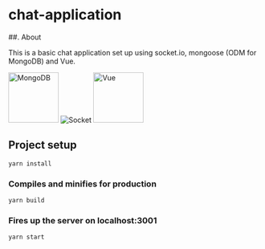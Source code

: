 # chat-application

##. About

This is a basic chat application set up using socket.io, mongoose (ODM for MongoDB) and Vue.

<div width="400px">
<img alt="MongoDB" src="https://en.wikipedia.org/wiki/MongoDB#/media/File:MongoDB-Logo.svg" width="100px">
<img alt="Socket" src="https://goo.gl/images/XyV5re">
<img alt="Vue" src="https://commons.wikimedia.org/wiki/File:Vue.js_Logo_2.svg" width="100px">

</div>

## Project setup

```
yarn install
```

### Compiles and minifies for production

```
yarn build
```

### Fires up the server on localhost:3001

```
yarn start
```
